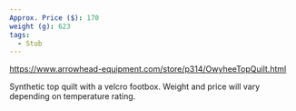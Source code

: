 ```yaml
---
Approx. Price ($): 170
weight (g): 623
tags:
  - Stub
---
```

https://www.arrowhead-equipment.com/store/p314/OwyheeTopQuilt.html

Synthetic top quilt with a velcro footbox. Weight and price will vary depending on temperature rating.